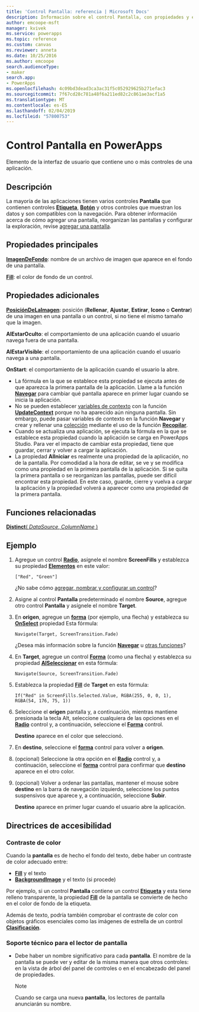 ```yaml
---
title: 'Control Pantalla: referencia | Microsoft Docs'
description: Información sobre el control Pantalla, con propiedades y ejemplos
author: emcoope-msft
manager: kvivek
ms.service: powerapps
ms.topic: reference
ms.custom: canvas
ms.reviewer: anneta
ms.date: 10/25/2016
ms.author: emcoope
search.audienceType:
- maker
search.app:
- PowerApps
ms.openlocfilehash: 4c09bd3dead3ca3ac31f5c052929625b271efac3
ms.sourcegitcommit: 7f67cd28c781a48f6a211ed82c2c861ae3acf1a5
ms.translationtype: MT
ms.contentlocale: es-ES
ms.lasthandoff: 02/04/2019
ms.locfileid: "57800753"
---
```

# <a name="screen-control-in-powerapps"></a>Control Pantalla en PowerApps

Elemento de la interfaz de usuario que contiene uno o más controles de una aplicación.

## <a name="description"></a>Descripción

La mayoría de las aplicaciones tienen varios controles **Pantalla** que contienen controles **[Etiqueta](control-text-box.md)**, **[Botón](control-button.md)** y otros controles que muestran los datos y son compatibles con la navegación. Para obtener información acerca de cómo agregar una pantalla, reorganizan las pantallas y configurar la exploración, revise [agregar una pantalla](../add-screen-context-variables.md).

## <a name="key-properties"></a>Propiedades principales

**[ImagenDeFondo](properties-visual.md)**: nombre de un archivo de imagen que aparece en el fondo de una pantalla.

**[Fill](properties-color-border.md)**: el color de fondo de un control.

## <a name="additional-properties"></a>Propiedades adicionales

**[PosiciónDeLaImagen](properties-visual.md)**: posición (**Rellenar**, **Ajustar**, **Estirar**, **Icono** o **Centrar**) de una imagen en una pantalla o un control, si no tiene el mismo tamaño que la imagen.

**AlEstarOculto**: el comportamiento de una aplicación cuando el usuario navega fuera de una pantalla.

**AlEstarVisible**: el comportamiento de una aplicación cuando el usuario navega a una pantalla.

**OnStart**: el comportamiento de la aplicación cuando el usuario la abre.

- La fórmula en la que se establece esta propiedad se ejecuta antes de que aparezca la primera pantalla de la aplicación. Llame a la función [**Navegar**](../functions/function-navigate.md) para cambiar qué pantalla aparece en primer lugar cuando se inicia la aplicación.
- No se pueden establecer [variables de contexto](../working-with-variables.md) con la función [**UpdateContext**](../functions/function-updatecontext.md) porque no ha aparecido aún ninguna pantalla. Sin embargo, puede pasar variables de contexto en la función **Navegar** y crear y rellenar una [colección](../working-with-variables.md) mediante el uso de la función [**Recopilar**](../functions/function-clear-collect-clearcollect.md).
- Cuando se actualiza una aplicación, se ejecuta la fórmula en la que se establece esta propiedad cuando la aplicación se carga en PowerApps Studio. Para ver el impacto de cambiar esta propiedad, tiene que guardar, cerrar y volver a cargar la aplicación.
- La propiedad **AlIniciar** es realmente una propiedad de la aplicación, no de la pantalla. Por comodidad a la hora de editar, se ve y se modifica como una propiedad en la primera pantalla de la aplicación. Si se quita la primera pantalla o se reorganizan las pantallas, puede ser difícil encontrar esta propiedad. En este caso, guarde, cierre y vuelva a cargar la aplicación y la propiedad volverá a aparecer como una propiedad de la primera pantalla.

## <a name="related-functions"></a>Funciones relacionadas

[**Distinct**( *DataSource*, *ColumnName* )](../functions/function-distinct.md)

## <a name="example"></a>Ejemplo

1. Agregue un control **[Radio](control-radio.md)**, asígnele el nombre **ScreenFills** y establezca su propiedad **[Elementos](properties-core.md)** en este valor:

    `["Red", "Green"]`

    ¿No sabe cómo [agregar, nombrar y configurar un control](../add-configure-controls.md)?

1. Asigne al control **Pantalla** predeterminado el nombre **Source**, agregue otro control **Pantalla** y asígnele el nombre **Target**.

1. En **origen**, agregue un **[forma](control-shapes-icons.md)** (por ejemplo, una flecha) y establezca su **[OnSelect](properties-core.md)** propiedad Esta fórmula:

    `Navigate(Target, ScreenTransition.Fade)`

    ¿Desea más información sobre la función **[Navegar](../functions/function-navigate.md)** u [otras funciones](../formula-reference.md)?

1. En **Target**, agregue un control **[Forma](control-shapes-icons.md)** (como una flecha) y establezca su propiedad **[AlSeleccionar](properties-core.md)** en esta fórmula:

    `Navigate(Source, ScreenTransition.Fade)`

1. Establezca la propiedad **[Fill](properties-color-border.md)** de **Target** en esta fórmula:

    `If("Red" in ScreenFills.Selected.Value, RGBA(255, 0, 0, 1), RGBA(54, 176, 75, 1))`

1. Seleccione el **origen** pantalla y, a continuación, mientras mantiene presionada la tecla Alt, seleccione cualquiera de las opciones en el **[Radio](control-radio.md)** control y, a continuación, seleccione el **[Forma](control-shapes-icons.md)** control.

    **Destino** aparece en el color que seleccionó.

1. En **destino**, seleccione el **[forma](control-shapes-icons.md)** control para volver a **origen**.

1. (opcional) Seleccione la otra opción en el **[Radio](control-radio.md)** control y, a continuación, seleccione el **[forma](control-shapes-icons.md)** control para confirmar que **destino**  aparece en el otro color.

1. (opcional) Volver a ordenar las pantallas, mantener el mouse sobre **destino** en la barra de navegación izquierdo, seleccione los puntos suspensivos que aparece y, a continuación, seleccione **Subir**.

    **Destino** aparece en primer lugar cuando el usuario abre la aplicación.

## <a name="accessibility-guidelines"></a>Directrices de accesibilidad

### <a name="color-contrast"></a>Contraste de color

Cuando la **pantalla** es de hecho el fondo del texto, debe haber un contraste de color adecuado entre:

- **[Fill](properties-color-border.md)** y el texto
- **[BackgroundImage](properties-visual.md)** y el texto (si procede)

Por ejemplo, si un control **Pantalla** contiene un control **[Etiqueta](control-text-box.md)** y esta tiene relleno transparente, la propiedad **[Fill](properties-color-border.md)** de la pantalla se convierte de hecho en el color de fondo de la etiqueta.

Además de texto, podría también comprobar el contraste de color con objetos gráficos esenciales como las imágenes de estrella de un control **[Clasificación](control-rating.md)**.

### <a name="screen-reader-support"></a>Soporte técnico para el lector de pantalla

- Debe haber un nombre significativo para cada **pantalla**. El nombre de la pantalla se puede ver y editar de la misma manera que otros controles: en la vista de árbol del panel de controles o en el encabezado del panel de propiedades.

    > [!NOTE]
  > Cuando se carga una nueva **pantalla**, los lectores de pantalla anunciarán su nombre.
